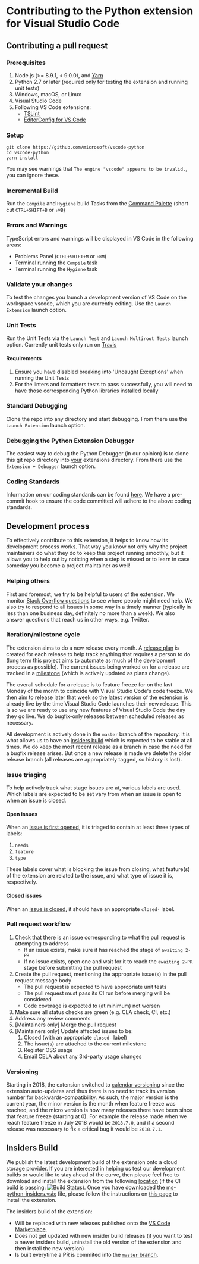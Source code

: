 # Contributing to the Python extension for Visual Studio Code

## Contributing a pull request

### Prerequisites

1. Node.js (>= 8.9.1, < 9.0.0), and [Yarn](https://yarnpkg.com/lang/en/docs/install/)
2. Python 2.7 or later (required only for testing the extension and running unit tests)
3. Windows, macOS, or Linux
4. Visual Studio Code
5. Following VS Code extensions:
    * [TSLint](https://marketplace.visualstudio.com/items?itemName=eg2.tslint)
    * [EditorConfig for VS Code](https://marketplace.visualstudio.com/items?itemName=EditorConfig.EditorConfig)

### Setup

```shell
git clone https://github.com/microsoft/vscode-python
cd vscode-python
yarn install
```

You may see warnings that ```The engine "vscode" appears to be invalid.```, you can ignore these.

### Incremental Build

Run the `Compile` and `Hygiene` build Tasks from the [Command Palette](https://code.visualstudio.com/docs/editor/tasks) (short cut `CTRL+SHIFT+B` or `⇧⌘B`)

### Errors and Warnings

TypeScript errors and warnings will be displayed in VS Code in the following areas:
* Problems Panel (`CTRL+SHIFT+M` or `⇧⌘M`)
* Terminal running the `Compile` task
* Terminal running the `Hygiene` task

### Validate your changes

To test the changes you launch a development version of VS Code on the workspace vscode, which you are currently editing.
Use the `Launch Extension` launch option.

### Unit Tests

Run the Unit Tests via the `Launch Test` and `Launch Multiroot Tests`  launch option.
Currently unit tests only run on [Travis](https://travis-ci.org/Microsoft/vscode-python)

#### Requirements

1. Ensure you have disabled breaking into 'Uncaught Exceptions' when running the Unit Tests
1. For the linters and formatters tests to pass successfully, you will need to have those corresponding Python libraries installed locally

### Standard Debugging

Clone the repo into any directory and start debugging.
From there use the `Launch Extension` launch option.

### Debugging the Python Extension Debugger

The easiest way to debug the Python Debugger (in our opinion) is to clone this git repo directory into [your](https://code.visualstudio.com/docs/extensions/install-extension#_your-extensions-folder) extensions directory.
From there use the ```Extension + Debugger``` launch option.

### Coding Standards

Information on our coding standards can be found [here](https://github.com/Microsoft/vscode-python/blob/master/CODING_STANDARDS.md).
We have a pre-commit hook to ensure the code committed will adhere to the above coding standards.

## Development process

To effectively contribute to this extension, it helps to know how its
development process works. That way you know not only why the
project maintainers do what they do to keep this project running
smoothly, but it allows you to help out by noticing when a step is
missed or to learn in case someday you become a project maintainer as
well!

### Helping others

First and foremost, we try to be helpful to users of the extension.
We monitor
[Stack Overflow questions](https://stackoverflow.com/questions/tagged/visual-studio-code+python)
to see where people might need help. We also try to respond to all
issues in some way in a timely manner (typically in less than one
business day, definitely no more than a week). We also answer
questions that reach us in other ways, e.g. Twitter.

### Iteration/milestone cycle

The extension aims to do a new release every month. A
[release plan](https://github.com/Microsoft/vscode-python/labels/release%20plan)
is created for each release to help track anything that requires a
person to do (long term this project aims to automate as much of the
development process as possible). The current issues being worked on
for a release are tracked in a
[milestone](https://github.com/Microsoft/vscode-python/milestones)
(which is actively updated as plans change).

The overall schedule for a release is to feature freeze for on the last
Monday of the month to coincide with Visual Studio Code's code freeze.
We then aim to release later that week so the latest version of the
extension is already live by the time Visual Studio Code launches
their new release. This is so we are ready to use any new features
of Visual Studio Code the day they go live. We do bugfix-only releases
between scheduled releases as necessary.

All development is actively done in the `master` branch of the
repository. It is what allows us to have an
[insiders build](#insiders-build) which is expected to be stable at
all times. We do keep the most recent release as a branch in case the
need for a bugfix release arises. But once a new release is made we
delete the older release branch (all releases are appropriately
tagged, so history is lost).

### Issue triaging

To help actively track what stage issues are at, various labels are
used. Which labels are expected to be set vary from when an issue is
open to when an issue is closed.

#### Open issues

When an
[issue is first opened](https://github.com/Microsoft/vscode-python/issues),
it is triaged to contain at least three types of labels:

1. `needs`
1. `feature`
1. `type`

These labels cover what is blocking the issue from closing, what
feature(s) of the extension are related to the issue, and what type of
issue it is, respectively.

#### Closed issues

When an
[issue is closed](https://github.com/Microsoft/vscode-python/issues?q=is%3Aissue+is%3Aclosed),
it should have an appropriate `closed-` label.

### Pull request workflow

1. Check that there is an issue corresponding to what the pull request
   is attempting to address
   * If an issue exists, make sure it has reached the stage of
     `awaiting 2-PR`
   * If no issue exists, open one and wait for it to reach the
     `awaiting 2-PR` stage before submitting the pull request
1. Create the pull request, mentioning the appropriate issue(s) in the
   pull request message body
   * The pull request is expected to have appropriate unit tests
   * The pull request must pass its CI run before merging will be
     considered
   * Code coverage is expected to (at minimum) not worsen
1. Make sure all status checks are green (e.g. CLA check, CI, etc.)
1. Address any review comments
1. [Maintainers only] Merge the pull request
1. [Maintainers only] Update affected issues to be:
   1. Closed (with an appropriate `closed-` label)
   1. The issue(s) are attached to the current milestone
   1. Register OSS usage
   1. Email CELA about any 3rd-party usage changes

### Versioning

Starting in 2018, the extension switched to
[calendar versioning](http://calver.org/) since the extension
auto-updates and thus there is no need to track its version
number for backwards-compatibility. As such, the major version
is the current year, the minor version is the month when feature
freeze was reached, and the micro version is how many releases there
have been since that feature freeze (starting at 0). For example
the release made when we reach feature freeze in July 2018
would be `2018.7.0`, and if a second release was necessary to fix a
critical bug it would be `2018.7.1`.

## Insiders Build

We publish the latest development
build of the extension onto a cloud storage provider.
If you are interested in helping us test our development builds or would like
to stay ahead of the curve, then please feel free to download and install the
extension from the following
[location](https://pvsc.blob.core.windows.net/extension-builds/ms-python-insiders.vsix)
(if the CI build is passing: [![Build Status](https://travis-ci.org/Microsoft/vscode-python.svg?branch=master)](https://travis-ci.org/Microsoft/vscode-python)).
Once you have downloaded the
[ms-python-insiders.vsix](https://pvsc.blob.core.windows.net/extension-builds/ms-python-insiders.vsix)
file, please follow the instructions on
[this page](https://code.visualstudio.com/docs/editor/extension-gallery#_install-from-a-vsix)
to install the extension.

The insiders build of the extension:

* Will be replaced with new releases published onto the
  [VS Code Marketplace](https://marketplace.visualstudio.com/VSCode).
* Does not get updated with new insider build releases (if you want to
  test a newer insiders build, uninstall the old version of the
  extension and then install the new version)
* Is built everytime a PR is commited into the [`master` branch](https://github.com/Microsoft/vscode-python).
